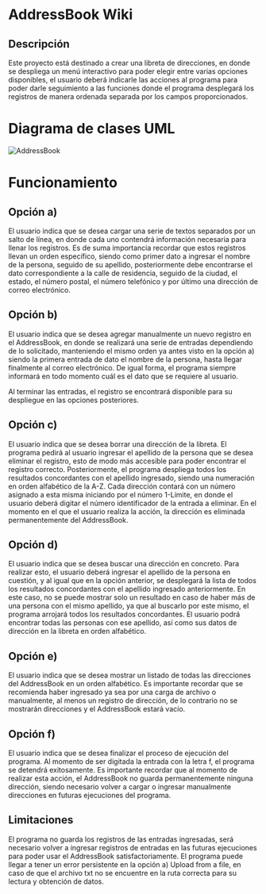 # AddressBook Wiki

## Descripción
Este proyecto está destinado a crear una libreta de direcciones, en donde se despliega un menú interactivo para poder elegir entre varias opciones disponibles, el usuario deberá indicarle las acciones al programa para poder darle seguimiento a las funciones donde el programa desplegará los registros de manera ordenada separada por los campos proporcionados.
# Diagrama de clases UML
![AddressBook](https://github.com/LuisAngelRD/Rueda_LibretaDirecciones/assets/163966681/15cd9d09-487c-4eb2-8b4f-dca1e9643624)
# Funcionamiento
## Opción a)
El usuario indica que se desea cargar una serie de textos separados por un salto de línea, en donde cada uno contendrá información necesaria para llenar los registros. Es de suma importancia recordar que estos registros llevan un orden específico, siendo como primer dato a ingresar el nombre de la persona, seguido de su apellido, posteriormente debe encontrarse el dato correspondiente a la calle de residencia, seguido de la ciudad, el estado, el número postal, el número telefónico y por último una dirección de correo electrónico.

## Opción b)
El usuario indica que se desea agregar manualmente un nuevo registro en el AddressBook, en donde se realizará una serie de entradas dependiendo de lo solicitado, manteniendo el mismo orden ya antes visto en la opción a) siendo la primera entrada de dato el nombre de la persona, hasta llegar finalmente al correo electrónico. De igual forma, el programa siempre informará en todo momento cuál es el dato que se requiere al usuario.

Al terminar las entradas, el registro se encontrará disponible para su despliegue en las opciones posteriores.

## Opción c)
El usuario indica que se desea borrar una dirección de la libreta. El programa pedirá al usuario ingresar el apellido de la persona que se desea eliminar el registro, esto de modo más accesible para poder encontrar el registro correcto. Posteriormente, el programa despliega todos los resultados concordantes con el apellido ingresado, siendo una numeración en orden alfabético de la A-Z. Cada dirección contará con un número asignado a esta misma iniciando por el número 1-Límite, en donde el usuario deberá digitar el número identificador de la entrada a eliminar. En el momento en el que el usuario realiza la acción, la dirección es eliminada permanentemente del AddressBook.

## Opción d)
El usuario indica que se desea buscar una dirección en concreto. Para realizar esto, el usuario deberá ingresar el apellido de la persona en cuestión, y al igual que en la opción anterior, se desplegará la lista de todos los resultados concordantes con el apellido ingresado anteriormente. En este caso, no se puede mostrar solo un resultado en caso de haber más de una persona con el mismo apellido, ya que al buscarlo por este mismo, el programa arrojará todos los resultados concordantes. El usuario podrá encontrar todas las personas con ese apellido, así como sus datos de dirección en la libreta en orden alfabético.

## Opción e)
El usuario indica que se desea mostrar un listado de todas las direcciones del AddressBook en un orden alfabético. Es importante recordar que se recomienda haber ingresado ya sea por una carga de archivo o manualmente, al menos un registro de dirección, de lo contrario no se mostrarán direcciones y el AddressBook estará vacío.

## Opción f)
El usuario indica que se desea finalizar el proceso de ejecución del programa. Al momento de ser digitada la entrada con la letra f, el programa se detendrá exitosamente. Es importante recordar que al momento de realizar esta acción, el AddressBook no guarda permanentemente ninguna dirección, siendo necesario volver a cargar o ingresar manualmente direcciones en futuras ejecuciones del programa.

## Limitaciones
El programa no guarda los registros de las entradas ingresadas, será necesario volver a ingresar registros de entradas en las futuras ejecuciones para poder usar el AddressBook satisfactoriamente.
El programa puede llegar a tener un error persistente en la opción a) Upload from a file, en caso de que el archivo txt no se encuentre en la ruta correcta para su lectura y obtención de datos.


